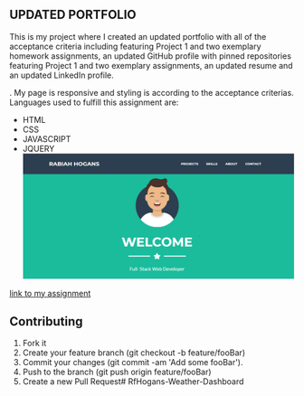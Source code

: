 ## UPDATED PORTFOLIO

This is my project where I created an updated portfolio with all of the acceptance criteria including featuring Project 1 and two exemplary homework assignments, an updated GitHub profile with pinned repositories featuring Project 1 and two exemplary assignments, an updated resume and an updated LinkedIn profile.

. My page is responsive and styling is according to the acceptance criterias. Languages used to fulfill this assignment are:

- HTML
- CSS
- JAVASCRIPT
- JQUERY
![photo of my assignment](./Images/read-me-photo.png)


[link to my assignment](https://rabiahfh.github.io/Rabiah-Hogansportfolio/)

## Contributing


1. Fork it
2. Create your feature branch (git checkout -b feature/fooBar)
3. Commit your changes (git commit -am 'Add some fooBar').
4. Push to the branch (git push origin feature/fooBar)
5. Create a new Pull Request# RfHogans-Weather-Dashboard
